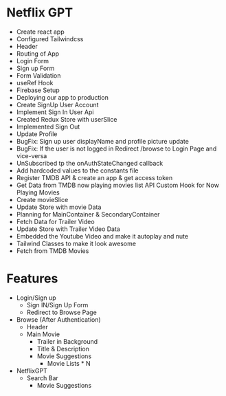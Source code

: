 # Netflix GPT

- Create react app
- Configured Tailwindcss
- Header
- Routing of App
- Login Form
- Sign up Form
- Form Validation
- useRef Hook
- Firebase Setup
- Deploying our app to production
- Create SignUp User Account
- Implement Sign In User Api
- Created Redux Store with userSlice
- Implemented Sign Out
- Update Profile
- BugFix: Sign up user displayName and profile picture update
- BugFix: If the user is not logged in Redirect /browse to Login Page and vice-versa
- UnSubscribed tp the onAuthStateChanged callback
- Add hardcoded values to the constants file
- Register TMDB API & create an app & get access token
- Get Data from TMDB now playing movies list API
  Custom Hook for Now Playing Movies
- Create movieSlice
- Update Store with movie Data
- Planning for MainContainer & SecondaryContainer
- Fetch Data for Trailer Video
- Update Store with Trailer Video Data
- Embedded the Youtube Video and make it autoplay and nute
- Tailwind Classes to make it look awesome
- Fetch from TMDB Movies

# Features

- Login/Sign up
  - Sign IN/Sign Up Form
  - Redirect to Browse Page
- Browse (After Authentication)
  - Header
  - Main Movie
    - Trailer in Background
    - Title & Description
    - Movie Suggestions
      - Movie Lists \* N
- NetflixGPT
  - Search Bar
    - Movie Suggestions
